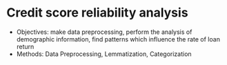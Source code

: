 # Credit score reliability analysis

* Objectives: make data preprocessing, perform the analysis of demographic information, find patterns which influence the rate of loan return
* Methods: Data Preprocessing, Lemmatization, Categorization
